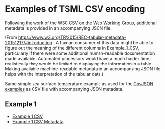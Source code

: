 # Examples of TSML CSV encoding

Following the work of the [W3C CSV on the Web Working Group](https://www.w3.org/2013/csvw/wiki/Main_Page.html), additional metadata is provided in an accompanying JSON file.

(From https://www.w3.org/TR/2015/REC-tabular-metadata-20151217/#introduction : A human consumer of this data might be able to figure out the meaning of the different columns in Example_1_CSV, particularly if there were some additional human-readable documentation made available. Automated processors would have a much harder time; realistically they would be limited to displaying the information in a table. Making available machine-readable metadata in an accompanying JSON file helps with the interpretation of the tabular data.) 

Same simple sea surface temperature example as used for the [CovJSON examples](https://github.com/opengeospatial/timeseriesML/blob/master/Examples/CovJSON/readme.md) as CSV file with accompanying JSON metadata.

## Example 1
- [Example 1 CSV](https://github.com/opengeospatial/timeseriesML/blob/master/Examples/CSV/Example1_TSML_CSV.csv)
- [Example 1 CSV Metadata](https://github.com/opengeospatial/timeseriesML/blob/master/Examples/CSV/Example1_TSML_CSV_Metadata.json)
